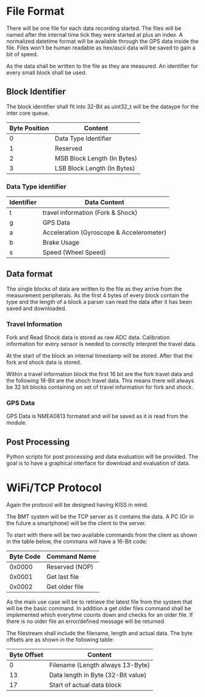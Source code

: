 # File Format

There will be one file for each data recording started. The files will be named after the internal time tick they were started at plus an index. A normalized datetime format will be available through the GPS data inside the file. Files won't be human readable as hex/ascii data will be saved to gain a bit of speed.

As the data shall be written to the file as they are measured. An identifier for every small block shall be used.

## Block Identifier

The block identifier shall fit into 32-Bit as uint32_t will be the dataype for the inter core queue.

Byte Position | Content
--------------|-----------------------------
0             | Data Type Identifier
1             | Reserved
2             | MSB Block Length (In Bytes)
3             | LSB Block Length (In Bytes)


### Data Type identifier

Identifier  | Data Content
------------|-----------------------------------------
t           | travel information (Fork & Shock)
g           | GPS Data
a           | Acceleration (Gyroscope & Accelerometer)
b           | Brake Usage
s           | Speed (Wheel Speed)


## Data format

The single blocks of data are written to the file as they arrive from the measurement peripherals. As the first 4 bytes of every block contain the type and the length of a block a parser can read the data after it has been saved and downloaded.

### Travel Information

Fork and Read Shock data is stored as raw ADC data. Calibration information for every sensor is needed to correctly interpret the travel data.

At the start of the block an internal timestamp will be stored. After that the fork and shock data is stored.

Within a travel information block the first 16 bit are the fork travel data and the following 16-Bit are the shoch travel data. This means there will always be 32 bit blocks containing on set of travel information for fork and shock.

### GPS Data

GPS Data is NMEA0813 formated and will be saved as it is read from the module.


## Post Processing

Python scripts for post processing and data evaluation will be provided. The goal is to have a graphical interface for download and evaluation of data.


# WiFi/TCP Protocol

Again the protocol will be designed having KISS in mind.

The BMT system will be the TCP server as it contains the data. A PC (Or in the future a smartphone) will be the client to the server.

To start with there will be two available commands from the client as shown in the table below, the commans will have a 16-Bit code:

Byte Code   | Command Name 
------------|-------------------------
0x0000      | Reserved (NOP)
0x0001      | Get last file
0x0002      | Get older file

As the main use case will be to retrieve the latest file from the system that will be the basic command. In addition a get older files command shall be implemented which everytime counts down and checks for an older file. If there is no older file an error/defined message will be returned.

The filestream shall include the filename, length and actual data. The byte offsets are as shown in the following table:

Byte Offset | Content
------------|------------------------------------
0           | Filename (Length always 13-Byte)
13          | Data length in Byte (32-Bit value)
17          | Start of actual data block